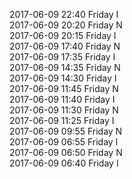 2017-06-09 22:40 Friday  I  
2017-06-09 20:20 Friday  N  
2017-06-09 20:15 Friday  I  
2017-06-09 17:40 Friday  N  
2017-06-09 17:35 Friday  I  
2017-06-09 14:35 Friday  N  
2017-06-09 14:30 Friday  I  
2017-06-09 11:45 Friday  N  
2017-06-09 11:40 Friday  I  
2017-06-09 11:30 Friday  N  
2017-06-09 11:25 Friday  I  
2017-06-09 09:55 Friday  N  
2017-06-09 06:55 Friday  I  
2017-06-09 06:50 Friday  N  
2017-06-09 06:40 Friday  I  
